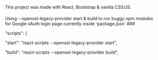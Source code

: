 
This project was made with React, Bootstrap & vanilla CSS/JS.

####
Using  --openssl-legacy-provider start & build to run buggy npm modules for Google oAuth login page currently inside 'package.json' ###

"scripts": {
    
 "start": "react-scripts --openssl-legacy-provider start",

 "build": "react-scripts --openssl-legacy-provider build",


